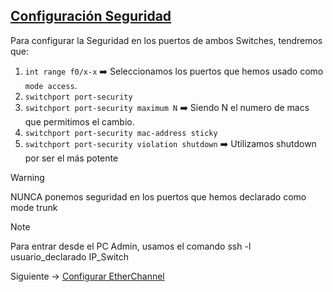 ## [Configuración Seguridad](README.md)

Para configurar la Seguridad en los puertos de ambos Switches, tendremos que:

1. `int range f0/x-x` ➡️ Seleccionamos los puertos que hemos usado como `mode access`.
2. `switchport port-security`
3. `switchport port-security maximum N` ➡️ Siendo N el numero de macs que permitimos el cambio.
4. `switchport port-security mac-address sticky`
5. `switchport port-security violation shutdown` ➡️ Utilizamos shutdown por ser el más potente

> [!WARNING] 
> NUNCA ponemos seguridad en los puertos que hemos declarado como mode trunk

> [!NOTE]
> Para entrar desde el PC Admin, usamos el comando ssh -l usuario_declarado IP_Switch

Siguiente -> [Configurar EtherChannel](etherchannel.md)
